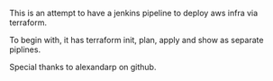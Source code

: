 This is an attempt to have a jenkins pipeline to deploy aws infra via terraform.

To begin with, it has terraform init, plan, apply and show as separate piplines.

Special thanks to alexandarp on github.

